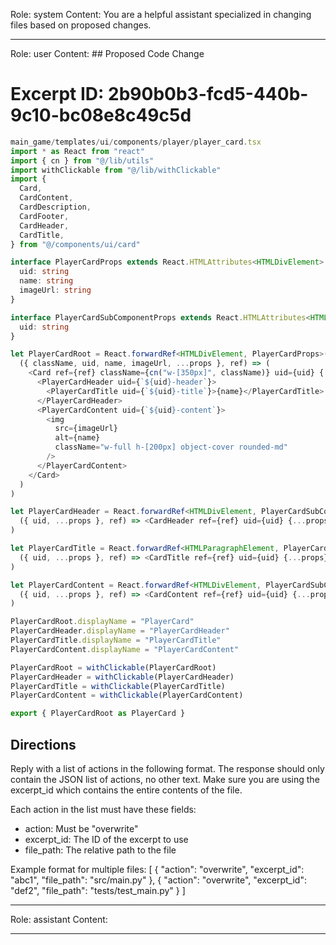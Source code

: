 Role: system
Content: You are a helpful assistant specialized in changing files based on proposed changes.
__________________
Role: user
Content: ## Proposed Code Change
# Excerpt ID: 2b90b0b3-fcd5-440b-9c10-bc08e8c49c5d
```typescript
main_game/templates/ui/components/player/player_card.tsx
import * as React from "react"
import { cn } from "@/lib/utils"
import withClickable from "@/lib/withClickable"
import {
  Card,
  CardContent,
  CardDescription,
  CardFooter,
  CardHeader,
  CardTitle,
} from "@/components/ui/card"

interface PlayerCardProps extends React.HTMLAttributes<HTMLDivElement> {
  uid: string
  name: string
  imageUrl: string
}

interface PlayerCardSubComponentProps extends React.HTMLAttributes<HTMLDivElement> {
  uid: string
}

let PlayerCardRoot = React.forwardRef<HTMLDivElement, PlayerCardProps>(
  ({ className, uid, name, imageUrl, ...props }, ref) => (
    <Card ref={ref} className={cn("w-[350px]", className)} uid={uid} {...props}>
      <PlayerCardHeader uid={`${uid}-header`}>
        <PlayerCardTitle uid={`${uid}-title`}>{name}</PlayerCardTitle>
      </PlayerCardHeader>
      <PlayerCardContent uid={`${uid}-content`}>
        <img
          src={imageUrl}
          alt={name}
          className="w-full h-[200px] object-cover rounded-md"
        />
      </PlayerCardContent>
    </Card>
  )
)

let PlayerCardHeader = React.forwardRef<HTMLDivElement, PlayerCardSubComponentProps>(
  ({ uid, ...props }, ref) => <CardHeader ref={ref} uid={uid} {...props} />
)

let PlayerCardTitle = React.forwardRef<HTMLParagraphElement, PlayerCardSubComponentProps>(
  ({ uid, ...props }, ref) => <CardTitle ref={ref} uid={uid} {...props} />
)

let PlayerCardContent = React.forwardRef<HTMLDivElement, PlayerCardSubComponentProps>(
  ({ uid, ...props }, ref) => <CardContent ref={ref} uid={uid} {...props} />
)

PlayerCardRoot.displayName = "PlayerCard"
PlayerCardHeader.displayName = "PlayerCardHeader"
PlayerCardTitle.displayName = "PlayerCardTitle"
PlayerCardContent.displayName = "PlayerCardContent"

PlayerCardRoot = withClickable(PlayerCardRoot)
PlayerCardHeader = withClickable(PlayerCardHeader)
PlayerCardTitle = withClickable(PlayerCardTitle)
PlayerCardContent = withClickable(PlayerCardContent)

export { PlayerCardRoot as PlayerCard }
```

## Directions
Reply with a list of actions in the following format. The response should only contain the JSON list of actions, no other text.
Make sure you are using the excerpt_id which contains the entire contents of the file.

Each action in the list must have these fields:
- action: Must be "overwrite"
- excerpt_id: The ID of the excerpt to use
- file_path: The relative path to the file

Example format for multiple files:
[
    {
        "action": "overwrite",
        "excerpt_id": "abc1",
        "file_path": "src/main.py"
    },
    {
        "action": "overwrite",
        "excerpt_id": "def2",
        "file_path": "tests/test_main.py"
    }
]
__________________
Role: assistant
Content: 
__________________

